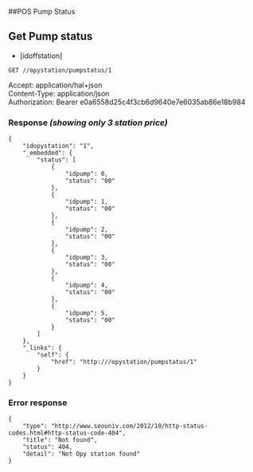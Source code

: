 ##POS Pump Status

## Get Pump status

 - [idoffstation]
 
`GET //opystation/pumpstatus/1`

Accept: application/hal+json  
Content-Type: application/json  
Authorization: Bearer e0a6558d25c4f3cb6d9640e7e6035ab86e18b984

### Response _(showing only 3 station price)_
	{
	    "idopystation": "1",
	    "_embedded": {
	        "status": [
	            {
	                "idpump": 0,
	                "status": "00"
	            },
	            {
	                "idpump": 1,
	                "status": "00"
	            },
	            {
	                "idpump": 2,
	                "status": "00"
	            },
	            {
	                "idpump": 3,
	                "status": "00"
	            },
	            {
	                "idpump": 4,
	                "status": "00"
	            },
	            {
	                "idpump": 5,
	                "status": "00"
	            }
	        ]
	    },
	    "_links": {
	        "self": {
	            "href": "http:///opystation/pumpstatus/1"
	        }
	    }
	}
	
### Error response
	{
	    "type": "http://www.seouniv.com/2012/10/http-status-codes.html#http-status-code-404",
	    "title": "Not found",
	    "status": 404,
	    "detail": "Not Opy station found"
	}